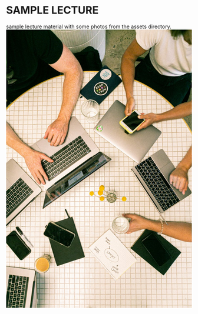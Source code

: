 # SAMPLE LECTURE
sample lecture material with some photos from the assets directory.
![Sample Image](./assets/sample-photo.jpeg)